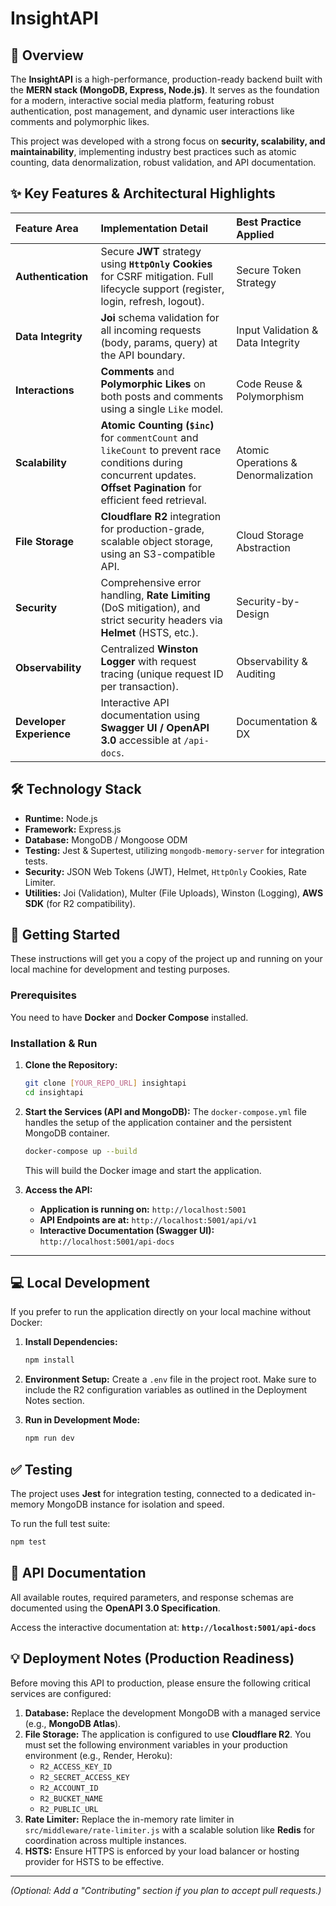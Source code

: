 # InsightAPI

## 🌟 Overview

The **InsightAPI** is a high-performance, production-ready backend built with the **MERN stack (MongoDB, Express, Node.js)**. It serves as the foundation for a modern, interactive social media platform, featuring robust authentication, post management, and dynamic user interactions like comments and polymorphic likes.

This project was developed with a strong focus on **security, scalability, and maintainability**, implementing industry best practices such as atomic counting, data denormalization, robust validation, and API documentation.

## ✨ Key Features & Architectural Highlights

| Feature Area | Implementation Detail | Best Practice Applied |
| :--- | :--- | :--- |
| **Authentication** | Secure **JWT** strategy using **`HttpOnly` Cookies** for CSRF mitigation. Full lifecycle support (register, login, refresh, logout). | Secure Token Strategy |
| **Data Integrity** | **Joi** schema validation for all incoming requests (body, params, query) at the API boundary. | Input Validation & Data Integrity |
| **Interactions** | **Comments** and **Polymorphic Likes** on both posts and comments using a single `Like` model. | Code Reuse & Polymorphism |
| **Scalability** | **Atomic Counting (`$inc`)** for `commentCount` and `likeCount` to prevent race conditions during concurrent updates. **Offset Pagination** for efficient feed retrieval. | Atomic Operations & Denormalization |
| **File Storage** | **Cloudflare R2** integration for production-grade, scalable object storage, using an S3-compatible API. | Cloud Storage Abstraction |
| **Security** | Comprehensive error handling, **Rate Limiting** (DoS mitigation), and strict security headers via **Helmet** (HSTS, etc.). | Security-by-Design |
| **Observability** | Centralized **Winston Logger** with request tracing (unique request ID per transaction). | Observability & Auditing |
| **Developer Experience**| Interactive API documentation using **Swagger UI / OpenAPI 3.0** accessible at `/api-docs`. | Documentation & DX |

## 🛠️ Technology Stack

  * **Runtime:** Node.js
  * **Framework:** Express.js
  * **Database:** MongoDB / Mongoose ODM
  * **Testing:** Jest & Supertest, utilizing `mongodb-memory-server` for integration tests.
  * **Security:** JSON Web Tokens (JWT), Helmet, `HttpOnly` Cookies, Rate Limiter.
  * **Utilities:** Joi (Validation), Multer (File Uploads), Winston (Logging), **AWS SDK** (for R2 compatibility).

## 🚀 Getting Started

These instructions will get you a copy of the project up and running on your local machine for development and testing purposes.

### Prerequisites

You need to have **Docker** and **Docker Compose** installed.

### Installation & Run

1.  **Clone the Repository:**

    ```bash
    git clone [YOUR_REPO_URL] insightapi
    cd insightapi
    ```

2.  **Start the Services (API and MongoDB):**
    The `docker-compose.yml` file handles the setup of the application container and the persistent MongoDB container.

    ```bash
    docker-compose up --build
    ```

    This will build the Docker image and start the application.

3.  **Access the API:**

      * **Application is running on:** `http://localhost:5001`
      * **API Endpoints are at:** `http://localhost:5001/api/v1`
      * **Interactive Documentation (Swagger UI):** `http://localhost:5001/api-docs`

-----

## 💻 Local Development

If you prefer to run the application directly on your local machine without Docker:

1.  **Install Dependencies:**

    ```bash
    npm install
    ```

2.  **Environment Setup:**
    Create a `.env` file in the project root. Make sure to include the R2 configuration variables as outlined in the Deployment Notes section.

3.  **Run in Development Mode:**

    ```bash
    npm run dev
    ```

## ✅ Testing

The project uses **Jest** for integration testing, connected to a dedicated in-memory MongoDB instance for isolation and speed.

To run the full test suite:

```bash
npm test
```

## 📄 API Documentation

All available routes, required parameters, and response schemas are documented using the **OpenAPI 3.0 Specification**.

Access the interactive documentation at:
**`http://localhost:5001/api-docs`**

## 💡 Deployment Notes (Production Readiness)

Before moving this API to production, please ensure the following critical services are configured:

1.  **Database:** Replace the development MongoDB with a managed service (e.g., **MongoDB Atlas**).
2.  **File Storage:** The application is configured to use **Cloudflare R2**. You must set the following environment variables in your production environment (e.g., Render, Heroku):
    *   `R2_ACCESS_KEY_ID`
    *   `R2_SECRET_ACCESS_KEY`
    *   `R2_ACCOUNT_ID`
    *   `R2_BUCKET_NAME`
    *   `R2_PUBLIC_URL`
3.  **Rate Limiter:** Replace the in-memory rate limiter in `src/middleware/rate-limiter.js` with a scalable solution like **Redis** for coordination across multiple instances.
4.  **HSTS:** Ensure HTTPS is enforced by your load balancer or hosting provider for HSTS to be effective.

-----

*(Optional: Add a "Contributing" section if you plan to accept pull requests.)*
